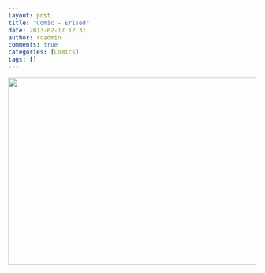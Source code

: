 ```yaml
---
layout: post
title: "Comic - Erised"
date: 2013-02-17 12:31
author: rcadmin
comments: true
categories: [Comics]
tags: []
---
```

<a href="http://bitsmack.com/wp/2013/02/17/comic-erised/attachment/20130217/" rel="attachment wp-att-2428"><img src="http://dl.bitsmack.com/uploads/2013/02/20130217.jpg" alt="" title="Circumventing the firewall is off limits to everyone who does not wish to die a most painful death." width="680" height="380" class="alignnone size-full wp-image-2428" /></a>
